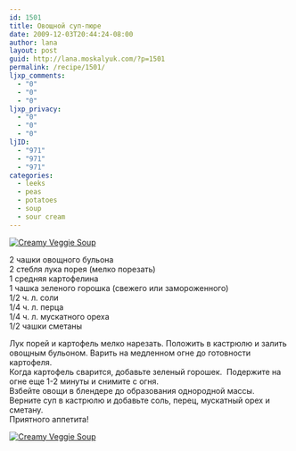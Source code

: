 ```yaml
---
id: 1501
title: Овощной суп-пюре
date: 2009-12-03T20:44:24-08:00
author: lana
layout: post
guid: http://lana.moskalyuk.com/?p=1501
permalink: /recipe/1501/
ljxp_comments:
  - "0"
  - "0"
  - "0"
ljxp_privacy:
  - "0"
  - "0"
  - "0"
ljID:
  - "971"
  - "971"
  - "971"
categories:
  - leeks
  - peas
  - potatoes
  - soup
  - sour cream
---
```

<a class="flickr-image alignnone" title="Creamy Veggie Soup" href="http://www.flickr.com/photos/67405678@N00/4157211664/" target="_blank"><img src="http://farm3.static.flickr.com/2491/4157211664_2f28409926.jpg" alt="Creamy Veggie Soup" /></a>

2 чашки овощного бульона  
2 стебля лука порея (мелко порезать)  
1 средняя картофелина  
1 чашка зеленого горошка (свежего или замороженного)  
1/2 ч. л. соли  
1/4 ч. л. перца  
1/4 ч. л. мускатного ореха  
1/2 чашки сметаны

Лук порей и картофель мелко нарезать. Положить в кастрюлю и залить овощным бульоном. Варить на медленном огне до готовности картофеля.  
Когда картофель сварится, добавьте зеленый горошек.  Подержите на огне еще 1-2 минуты и снимите с огня.  
Взбейте овощи в блендере до образования однородной массы.  
Верните суп в кастрюлю и добавьте соль, перец, мускатный орех и сметану.  
Приятного аппетита!

<a class="flickr-image alignnone" title="Creamy Veggie Soup" href="http://www.flickr.com/photos/67405678@N00/4156451085/" target="_blank"><img src="http://farm3.static.flickr.com/2738/4156451085_6267c90ac9.jpg" alt="Creamy Veggie Soup" /></a>